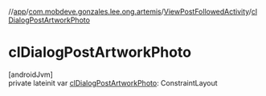 //[app](../../../index.md)/[com.mobdeve.gonzales.lee.ong.artemis](../index.md)/[ViewPostFollowedActivity](index.md)/[clDialogPostArtworkPhoto](cl-dialog-post-artwork-photo.md)

# clDialogPostArtworkPhoto

[androidJvm]\
private lateinit var [clDialogPostArtworkPhoto](cl-dialog-post-artwork-photo.md): ConstraintLayout
